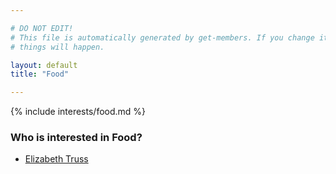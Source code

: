 ```yaml
---

# DO NOT EDIT!
# This file is automatically generated by get-members. If you change it, bad
# things will happen.

layout: default
title: "Food"

---
```


{% include interests/food.md %}

### Who is interested in Food?


* [Elizabeth Truss](members/elizabeth-truss.html)

